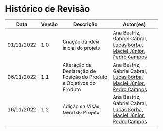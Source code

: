 # Histórico de Revisão

| Data       | Versão | Descrição                                                            | Autor(es)                                                                                                                                                                     |
| ---------- | ------ | -------------------------------------------------------------------- | ----------------------------------------------------------------------------------------------------------------------------------------------------------------------------- |
| 01/11/2022 | 1.0    | Criação da ideia inicial do projeto                                  | Ana Beatriz, Gabriel Cabral, [Lucas Borba](https://github.com/LBorba00), [Maciel Júnior](https://github.com/macieljuniormax), [Pedro Campos](https://github.com/pedrocampos0) |
| 06/11/2022 | 1.1    | Alteração da Declaração de Posição do Produto e Objetivos do Produto | Ana Beatriz, Gabriel Cabral, [Lucas Borba](https://github.com/LBorba00), [Maciel Júnior](https://github.com/macieljuniormax), [Pedro Campos](https://github.com/pedrocampos0) |
| 16/11/2022 | 1.2    | Adição da Visão Geral do Projeto                                     | Ana Beatriz, Gabriel Cabral, [Lucas Borba](https://github.com/LBorba00), [Maciel Júnior](https://github.com/macieljuniormax), [Pedro Campos](https://github.com/pedrocampos0) |
